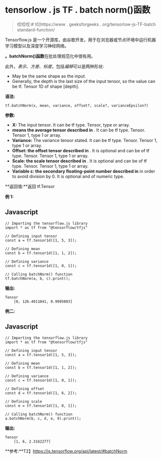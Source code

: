 # tensorlow . js TF . batch norm()函数

> 哎哎哎:# t0]https://www . geeksforgeeks . org/tensorlow-js-TF-batch standard-function/

Tensorflow.js 是一个开源库，由谷歌开发，用于在浏览器或节点环境中运行机器学习模型以及深度学习神经网络。

**。batchNorm()函数**在批处理规范化中很有用。

此外，*表示*、*方差*、*标度*，包括*偏移*可以是两种形状:

*   May be the same shape as the input.
*   Generally, the depth is the last size of the input tensor, so the value can be tf. Tensor 1D of shape [depth].

**语法:**

```
tf.batchNorm(x, mean, variance, offset?, scale?, varianceEpsilon?)
```

**参数:**

*   **X:** The input tensor. It can be tf type. Tensor, type or array.
*   **means the average tensor described in** . It can be tf type. Tensor. Tensor 1, type 1 or array.
*   **Variance:** The variance tensor stated. It can be tf type. Tensor. Tensor 1, type 1 or array.
*   **Offset: the offset tensor described in** . It is optional and can be of tf type. Tensor. Tensor 1, type 1 or array.
*   **Scale: the scale tensor described in** . It is optional and can be of tf type. Tensor. Tensor 1, type 1 or array.
*   **Variable ε: the secondary floating-point number described in** in order to avoid division by 0\. It is optional and of numeric type.

**返回值:**返回 tf.Tensor

**例 1:**

## Javascript

```
// Importing the tensorflow.js library
import * as tf from "@tensorflow/tfjs"

// Defining input tensor
const a = tf.tensor1d([1, 5, 3]);

// Defining mean
const b = tf.tensor1d([1, 1, 2]);

// Defining variance
const c = tf.tensor1d([1, 0, 1]);

// Calling batchNorm() function
tf.batchNorm(a, b, c).print();
```

**输出:**

```
Tensor
    [0, 126.4911041, 0.9995003]
```

**例二:**

## Javascript

```
// Importing the tensorflow.js library
import * as tf from "@tensorflow/tfjs"

// Defining input tensor
const a = tf.tensor1d([1, 5, 3]);

// Defining mean
const b = tf.tensor1d([1, 1, 2]);

// Defining variance
const c = tf.tensor1d([1, 0, 1]);

// Defining offset
const d = tf.tensor1d([1, 6, 2]);

// Defining scale
const e = tf.tensor1d([1, 0, 1]);

// Calling batchNorm() function
a.batchNorm(b, c, d, e, 9).print();
```

**输出:**

```
Tensor
    [1, 6, 2.3162277]
```

**参考:**T2】https://js.tensorflow.org/api/latest/#batchNorm